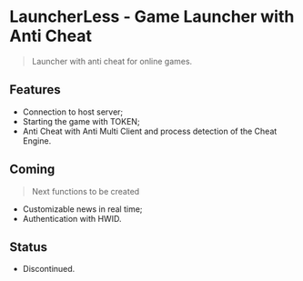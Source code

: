 # LauncherLess - Game Launcher with Anti Cheat
> Launcher with anti cheat for online games.

## Features
* Connection to host server;
* Starting the game with TOKEN;
* Anti Cheat with Anti Multi Client and process detection of the Cheat Engine.

## Coming
> Next functions to be created
* Customizable news in real time;
* Authentication with HWID.

## Status

* Discontinued.
